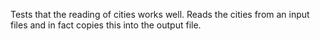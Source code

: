 Tests that the reading of cities works well. Reads the cities from an input files and in fact copies this into the output file.